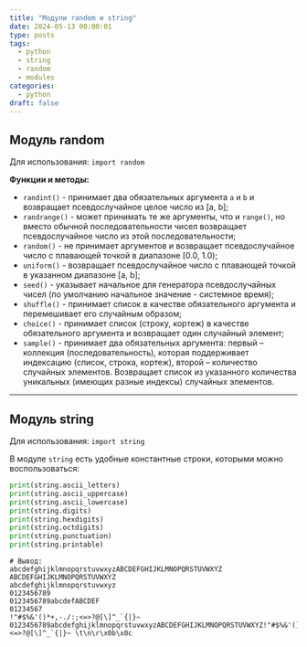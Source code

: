 ```yaml
---
title: "Модули random и string"
date: 2024-05-13 00:00:01
type: posts
tags:
  - python
  - string
  - random
  - modules
categories:
  - python
draft: false
---
```

<!--more-->
## **Модуль random**
Для использования: `import random`

**Функции и методы:**
* `randint()` - принимает два обязательных аргумента `a` и `b` и возвращает псевдослучайное целое число из [a, b];
* `randrange()` - может принимать те же аргументы, что и `range()`, но вместо обычной последовательности чисел возвращает псевдослучайное число из этой последовательности;
* `random()` - не принимает аргументов и возвращает псевдослучайное число с плавающей точкой в диапазоне [0.0, 1.0);
* `uniform()` - возвращает псевдослучайное число с плавающей точкой в указанном диапазоне [a, b];
* `seed()` - указывает начальное для генератора псевдослучайных чисел (по умолчанию начальное значение - системное время);
* `shuffle()` - принимает список в качестве обязательного аргумента и перемешивает его случайным образом;
* `choice()` - принимает список (строку, кортеж) в качестве обязательного аргумента и возвращает один случайный элемент;
* `sample()` - принимает два обязательных аргумента: первый – коллекция (последовательность), которая поддерживает индексацию (список, строка, кортеж), второй – количество случайных элементов. Возвращает список из указанного количества уникальных (имеющих разные индексы) случайных элементов.

---
## **Модуль string**
Для использования: `import string`

В модуле `string` есть удобные константные строки, которыми можно воспользоваться:
```py
print(string.ascii_letters)
print(string.ascii_uppercase)
print(string.ascii_lowercase)
print(string.digits)
print(string.hexdigits)
print(string.octdigits)
print(string.punctuation)
print(string.printable)
```

```
# Вывод:
abcdefghijklmnopqrstuvwxyzABCDEFGHIJKLMNOPQRSTUVWXYZ
ABCDEFGHIJKLMNOPQRSTUVWXYZ
abcdefghijklmnopqrstuvwxyz
0123456789
0123456789abcdefABCDEF
01234567
!"#$%&'()*+,-./:;<=>?@[\]^_`{|}~
0123456789abcdefghijklmnopqrstuvwxyzABCDEFGHIJKLMNOPQRSTUVWXYZ!"#$%&'()*+,-./:;<=>?@[\]^_`{|}~ \t\n\r\x0b\x0c
```